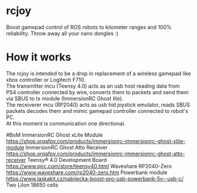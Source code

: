 # rcjoy
Boost gamepad control of ROS robots to kilometer ranges and 100% reliability. Throw away all your nano dongles :)

# How it works
The rcjoy is intended to be a drop in replacement of a wireless gamepad like xbox controller or Logitech F710.  
The transmitter mcu (Teensy 4.0) acts as an usb host reading data from PS4 controller connected by wire, converts them to packets and send them via SBUS to tx module (ImmersionRC Ghost lite).  
The receiverer mcu (RP2040) acts as usb hid joystick emulator, reads SBUS packets decodes them and mimic gamepad controller connected to robot's PC.  
At this moment is communication one directional.

#BoM
ImmersionRC Ghost xLite Module
https://shop.orqafpv.com/products/immersionrc-immersionrc-ghost-xlite-module
ImmersionRC Ghost Atto Receiver
https://shop.orqafpv.com/products/immersionrc-immersionrc-ghost-atto-receiver
Teensy® 4.0 Development Board
https://www.pjrc.com/store/teensy40.html
Waveshare RP2040-Zero
https://www.waveshare.com/rp2040-zero.htm
Powerbank module  
https://www.laskakit.cz/nabijecka-boost-pro-usb-powerbank-5v--usb-c/
Two LiIon 18650 cells
